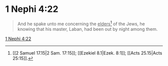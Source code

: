 # 1 Nephi 4:22

> And he spake unto me concerning the <u>elders</u>[^a] of the Jews, he knowing that his master, Laban, had been out by night among them.

[1 Nephi 4:22](https://www.churchofjesuschrist.org/study/scriptures/bofm/1-ne/4?lang=eng&id=p22#p22)


[^a]: [[2 Samuel 17.15|2 Sam. 17:15]]; [[Ezekiel 8.1|Ezek. 8:1]]; [[Acts 25.15|Acts 25:15]].  
